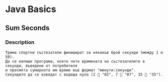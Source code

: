 # Java Basics

## Sum Seconds

### Description

    Трима спортни състезатели финишират за някакъв брой секунди (между 1 и 50).
    Да се напише програма, която чете времената на състезателите в секунди, въведени от потребителя 
    и пресмята сумарното им време във формат "минути:секунди". 
    Секундите да се изведат с водеща нула (2  "02", 7  "07", 35  "35").